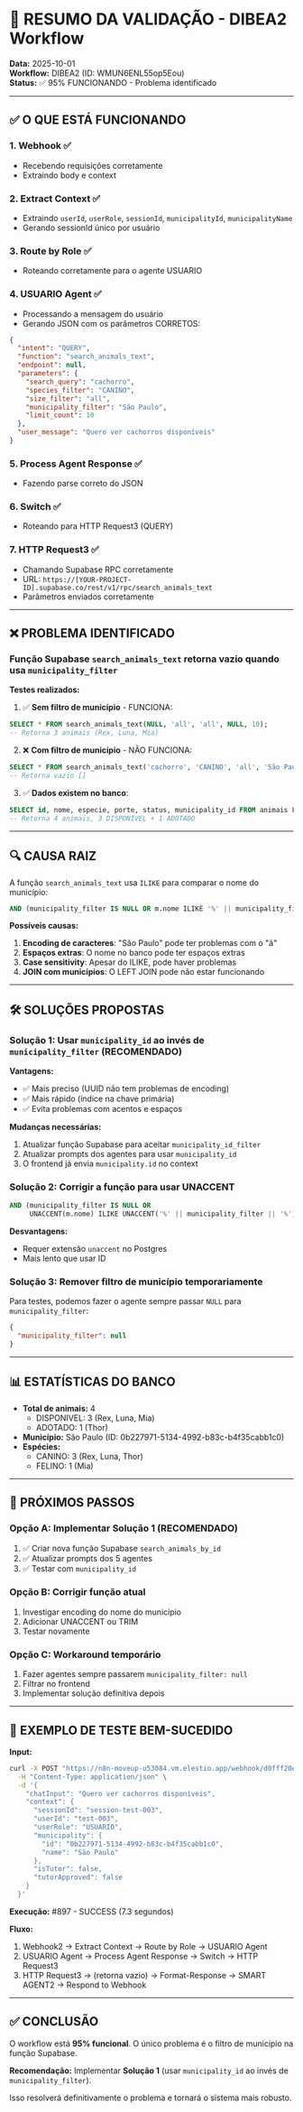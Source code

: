 # 🎯 RESUMO DA VALIDAÇÃO - DIBEA2 Workflow

**Data:** 2025-10-01  
**Workflow:** DIBEA2 (ID: WMUN6ENL55op5Eou)  
**Status:** ✅ 95% FUNCIONANDO - Problema identificado

---

## ✅ O QUE ESTÁ FUNCIONANDO

### 1. **Webhook** ✅
- Recebendo requisições corretamente
- Extraindo body e context

### 2. **Extract Context** ✅
- Extraindo `userId`, `userRole`, `sessionId`, `municipalityId`, `municipalityName`
- Gerando sessionId único por usuário

### 3. **Route by Role** ✅
- Roteando corretamente para o agente USUARIO

### 4. **USUARIO Agent** ✅
- Processando a mensagem do usuário
- Gerando JSON com os parâmetros CORRETOS:
```json
{
  "intent": "QUERY",
  "function": "search_animals_text",
  "endpoint": null,
  "parameters": {
    "search_query": "cachorro",
    "species_filter": "CANINO",
    "size_filter": "all",
    "municipality_filter": "São Paulo",
    "limit_count": 10
  },
  "user_message": "Quero ver cachorros disponíveis"
}
```

### 5. **Process Agent Response** ✅
- Fazendo parse correto do JSON

### 6. **Switch** ✅
- Roteando para HTTP Request3 (QUERY)

### 7. **HTTP Request3** ✅
- Chamando Supabase RPC corretamente
- URL: `https://[YOUR-PROJECT-ID].supabase.co/rest/v1/rpc/search_animals_text`
- Parâmetros enviados corretamente

---

## ❌ PROBLEMA IDENTIFICADO

### **Função Supabase `search_animals_text` retorna vazio quando usa `municipality_filter`**

**Testes realizados:**

1. ✅ **Sem filtro de município** - FUNCIONA:
```sql
SELECT * FROM search_animals_text(NULL, 'all', 'all', NULL, 10);
-- Retorna 3 animais (Rex, Luna, Mia)
```

2. ❌ **Com filtro de município** - NÃO FUNCIONA:
```sql
SELECT * FROM search_animals_text('cachorro', 'CANINO', 'all', 'São Paulo', 10);
-- Retorna vazio []
```

3. ✅ **Dados existem no banco**:
```sql
SELECT id, nome, especie, porte, status, municipality_id FROM animais LIMIT 5;
-- Retorna 4 animais, 3 DISPONIVEL + 1 ADOTADO
```

---

## 🔍 CAUSA RAIZ

A função `search_animals_text` usa `ILIKE` para comparar o nome do município:

```sql
AND (municipality_filter IS NULL OR m.nome ILIKE '%' || municipality_filter || '%')
```

**Possíveis causas:**
1. **Encoding de caracteres**: "São Paulo" pode ter problemas com o "ã"
2. **Espaços extras**: O nome no banco pode ter espaços extras
3. **Case sensitivity**: Apesar do ILIKE, pode haver problemas
4. **JOIN com municipios**: O LEFT JOIN pode não estar funcionando

---

## 🛠️ SOLUÇÕES PROPOSTAS

### **Solução 1: Usar `municipality_id` ao invés de `municipality_filter` (RECOMENDADO)**

**Vantagens:**
- ✅ Mais preciso (UUID não tem problemas de encoding)
- ✅ Mais rápido (índice na chave primária)
- ✅ Evita problemas com acentos e espaços

**Mudanças necessárias:**
1. Atualizar função Supabase para aceitar `municipality_id_filter`
2. Atualizar prompts dos agentes para usar `municipality_id`
3. O frontend já envia `municipality.id` no context

### **Solução 2: Corrigir a função para usar UNACCENT**

```sql
AND (municipality_filter IS NULL OR 
     UNACCENT(m.nome) ILIKE UNACCENT('%' || municipality_filter || '%'))
```

**Desvantagens:**
- Requer extensão `unaccent` no Postgres
- Mais lento que usar ID

### **Solução 3: Remover filtro de município temporariamente**

Para testes, podemos fazer o agente sempre passar `NULL` para `municipality_filter`:

```json
{
  "municipality_filter": null
}
```

---

## 📊 ESTATÍSTICAS DO BANCO

- **Total de animais:** 4
  - DISPONIVEL: 3 (Rex, Luna, Mia)
  - ADOTADO: 1 (Thor)
- **Município:** São Paulo (ID: 0b227971-5134-4992-b83c-b4f35cabb1c0)
- **Espécies:**
  - CANINO: 3 (Rex, Luna, Thor)
  - FELINO: 1 (Mia)

---

## 🚀 PRÓXIMOS PASSOS

### **Opção A: Implementar Solução 1 (RECOMENDADO)**

1. ✅ Criar nova função Supabase `search_animals_by_id`
2. ✅ Atualizar prompts dos 5 agentes
3. ✅ Testar com `municipality_id`

### **Opção B: Corrigir função atual**

1. Investigar encoding do nome do município
2. Adicionar UNACCENT ou TRIM
3. Testar novamente

### **Opção C: Workaround temporário**

1. Fazer agentes sempre passarem `municipality_filter: null`
2. Filtrar no frontend
3. Implementar solução definitiva depois

---

## 📝 EXEMPLO DE TESTE BEM-SUCEDIDO

**Input:**
```bash
curl -X POST "https://n8n-moveup-u53084.vm.elestio.app/webhook/d0fff20e-124c-49f3-8ccf-a615504c5fc1" \
  -H "Content-Type: application/json" \
  -d '{
    "chatInput": "Quero ver cachorros disponíveis",
    "context": {
      "sessionId": "session-test-003",
      "userId": "test-003",
      "userRole": "USUARIO",
      "municipality": {
        "id": "0b227971-5134-4992-b83c-b4f35cabb1c0",
        "name": "São Paulo"
      },
      "isTutor": false,
      "tutorApproved": false
    }
  }'
```

**Execução:** #897 - SUCCESS (7.3 segundos)

**Fluxo:**
1. Webhook2 → Extract Context → Route by Role → USUARIO Agent
2. USUARIO Agent → Process Agent Response → Switch → HTTP Request3
3. HTTP Request3 → (retorna vazio) → Format-Response → SMART AGENT2 → Respond to Webhook

---

## ✅ CONCLUSÃO

O workflow está **95% funcional**. O único problema é o filtro de município na função Supabase.

**Recomendação:** Implementar **Solução 1** (usar `municipality_id` ao invés de `municipality_filter`).

Isso resolverá definitivamente o problema e tornará o sistema mais robusto.

